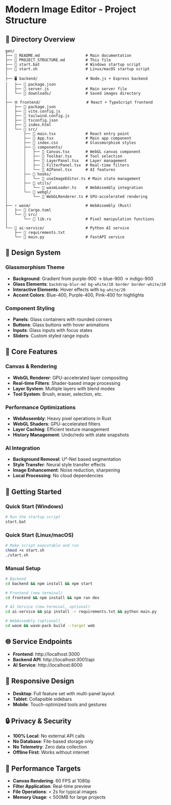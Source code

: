 # Modern Image Editor - Project Structure

## 📁 Directory Overview

```
gen/
├── 📄 README.md                    # Main documentation
├── 📄 PROJECT_STRUCTURE.md         # This file
├── 🚀 start.bat                    # Windows startup script
├── 🚀 start.sh                     # Linux/macOS startup script
│
├── 🖥️ backend/                     # Node.js + Express backend
│   ├── 📄 package.json
│   ├── 📄 server.js                # Main server file
│   └── 📁 downloads/               # Saved images directory
│
├── 🌐 frontend/                    # React + TypeScript frontend
│   ├── 📄 package.json
│   ├── 📄 vite.config.js
│   ├── 📄 tailwind.config.js
│   ├── 📄 tsconfig.json
│   ├── 📄 index.html
│   └── 📁 src/
│       ├── 📄 main.tsx             # React entry point
│       ├── 📄 App.tsx              # Main app component
│       ├── 📄 index.css            # Glassmorphism styles
│       ├── 📁 components/
│       │   ├── 📄 Canvas.tsx       # WebGL canvas component
│       │   ├── 📄 Toolbar.tsx      # Tool selection
│       │   ├── 📄 LayerPanel.tsx   # Layer management
│       │   ├── 📄 FilterPanel.tsx  # Real-time filters
│       │   └── 📄 AIPanel.tsx      # AI features
│       ├── 📁 hooks/
│       │   └── 📄 useImageEditor.ts # Main state management
│       ├── 📁 utils/
│       │   └── 📄 wasmLoader.ts    # WebAssembly integration
│       └── 📁 webgl/
│           └── 📄 WebGLRenderer.ts # GPU-accelerated rendering
│
├── ⚡ wasm/                        # WebAssembly (Rust)
│   ├── 📄 Cargo.toml
│   └── 📁 src/
│       └── 📄 lib.rs               # Pixel manipulation functions
│
└── 🤖 ai-service/                  # Python AI service
    ├── 📄 requirements.txt
    └── 📄 main.py                  # FastAPI service
```

## 🎨 Design System

### Glassmorphism Theme
- **Background**: Gradient from purple-900 → blue-900 → indigo-900
- **Glass Elements**: `backdrop-blur-md bg-white/10 border border-white/20`
- **Interactive Elements**: Hover effects with `bg-white/20`
- **Accent Colors**: Blue-400, Purple-400, Pink-400 for highlights

### Component Styling
- **Panels**: Glass containers with rounded corners
- **Buttons**: Glass buttons with hover animations
- **Inputs**: Glass inputs with focus states
- **Sliders**: Custom styled range inputs

## 🔧 Core Features

### Canvas & Rendering
- **WebGL Renderer**: GPU-accelerated layer compositing
- **Real-time Filters**: Shader-based image processing
- **Layer System**: Multiple layers with blend modes
- **Tool System**: Brush, eraser, selection, etc.

### Performance Optimizations
- **WebAssembly**: Heavy pixel operations in Rust
- **WebGL Shaders**: GPU-accelerated filters
- **Layer Caching**: Efficient texture management
- **History Management**: Undo/redo with state snapshots

### AI Integration
- **Background Removal**: U²-Net based segmentation
- **Style Transfer**: Neural style transfer effects
- **Image Enhancement**: Noise reduction, sharpening
- **Local Processing**: No cloud dependencies

## 🚀 Getting Started

### Quick Start (Windows)
```bash
# Run the startup script
start.bat
```

### Quick Start (Linux/macOS)
```bash
# Make script executable and run
chmod +x start.sh
./start.sh
```

### Manual Setup
```bash
# Backend
cd backend && npm install && npm start

# Frontend (new terminal)
cd frontend && npm install && npm run dev

# AI Service (new terminal, optional)
cd ai-service && pip install -r requirements.txt && python main.py

# WebAssembly (optional)
cd wasm && wasm-pack build --target web
```

## 🌐 Service Endpoints

- **Frontend**: http://localhost:3000
- **Backend API**: http://localhost:3001/api
- **AI Service**: http://localhost:8000

## 📱 Responsive Design

- **Desktop**: Full feature set with multi-panel layout
- **Tablet**: Collapsible sidebars
- **Mobile**: Touch-optimized tools and gestures

## 🔒 Privacy & Security

- **100% Local**: No external API calls
- **No Database**: File-based storage only
- **No Telemetry**: Zero data collection
- **Offline First**: Works without internet

## 🎯 Performance Targets

- **Canvas Rendering**: 60 FPS at 1080p
- **Filter Application**: Real-time preview
- **File Operations**: < 2s for typical images
- **Memory Usage**: < 500MB for large projects